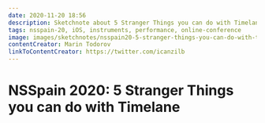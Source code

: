 ```yaml
---
date: 2020-11-20 18:56
description: Sketchnote about 5 Stranger Things you can do with Timelane
tags: nsspain-20, iOS, instruments, performance, online-conference
image: images/sketchnotes/nsspain20-5-stranger-things-you-can-do-with-timelane-small.jpg
contentCreator: Marin Todorov
linkToContentCreator: https://twitter.com/icanzilb
---
```


# NSSpain 2020: 5 Stranger Things you can do with Timelane
